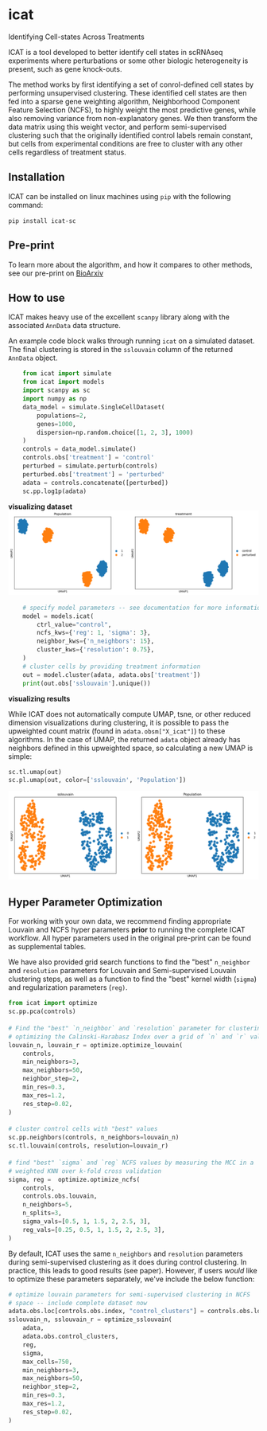 # icat
Identifying Cell-states Across Treatments

ICAT is a tool developed to better identify cell states in scRNAseq experiments where perturbations or some other biologic heterogeneity is present, such as gene knock-outs.

The method works by first identifying a set of conrol-defined cell states by performing unsupervised clustering. These identified cell states are then fed into a sparse gene weighting algorithm, Neighborhood Component Feature Selection (NCFS), to highly weight the most predictive genes, while also removing variance from non-explanatory genes. We then transform the data matrix using this weight vector, and perform semi-supervised clustering such that the originally identified control labels remain constant, but cells from experimental conditions are free to cluster with any other cells regardless of treatment status.

## Installation

ICAT can be installed on linux machines using `pip` with the following command:

`pip install icat-sc`

## Pre-print
To learn more about the algorithm, and how it compares to other methods, see our pre-print on [BioArxiv](https://www.biorxiv.org/content/10.1101/2022.05.26.493603v2)

## How to use

ICAT makes heavy use of the excellent `scanpy` library along with the associated `AnnData` data structure.

An example code block walks through running `icat` on a simulated dataset. The 
final clustering is stored in the `sslouvain` column of the returned `AnnData`
object.

```python
    from icat import simulate
    from icat import models
    import scanpy as sc
    import numpy as np
    data_model = simulate.SingleCellDataset(
        populations=2,
        genes=1000,
        dispersion=np.random.choice([1, 2, 3], 1000)
    )
    controls = data_model.simulate()
    controls.obs['treatment'] = 'control'
    perturbed = simulate.perturb(controls)
    perturbed.obs['treatment'] = 'perturbed'
    adata = controls.concatenate([perturbed])
    sc.pp.log1p(adata)
```
**visualizing dataset**
![](docs/images/raw_input.png)
```python
    # specify model parameters -- see documentation for more information
    model = models.icat(
        ctrl_value="control",
        ncfs_kws={'reg': 1, 'sigma': 3},
        neighbor_kws={'n_neighbors': 15}, 
        cluster_kws={'resolution': 0.75},
    )
    # cluster cells by providing treatment information
    out = model.cluster(adata, adata.obs['treatment'])
    print(out.obs['sslouvain'].unique())
```
**visualizing results**

While ICAT does not automatically compute UMAP, tsne, or other reduced dimension
visualizations during clustering, it is possible to pass the upweighted count matrix
(found in `adata.obsm["X_icat"]`) to these algorithms. In the case of UMAP, the
returned `adata` object already has neighbors defined in this upweighted space, so 
calculating a new UMAP is simple:

```python
sc.tl.umap(out)
sc.pl.umap(out, color=['sslouvain', 'Population'])
```

![](docs/images/icat_output.png)

## Hyper Parameter Optimization
For working with your own data, we recommend finding appropriate Louvain and NCFS hyper
parameters **prior** to running the complete ICAT workflow. All hyper parameters used in the
original pre-print can be found as supplemental tables.

We have also provided grid search functions to find the "best" `n_neighbor` and `resolution`
parameters for Louvain and Semi-supervised Louvain clustering steps, as well as a function
to find the "best" kernel width (`sigma`) and regularization parameters (`reg)`. 

```python
from icat import optimize
sc.pp.pca(controls)

# Find the "best" `n_neighbor` and `resolution` parameter for clustering control cells by
# optimizing the Calinski-Harabasz Index over a grid of `n` and `r` values
louvain_n, louvain_r = optimize.optimize_louvain(
    controls,
    min_neighbors=3,
    max_neighbors=50,
    neighbor_step=2,
    min_res=0.3,
    max_res=1.2,
    res_step=0.02,
)

# cluster control cells with "best" values
sc.pp.neighbors(controls, n_neighbors=louvain_n)
sc.tl.louvain(controls, resolution=louvain_r)

# find "best" `sigma` and `reg` NCFS values by measuring the MCC in a
# weighted KNN over k-fold cross validation
sigma, reg =  optimize.optimize_ncfs(
    controls,
    controls.obs.louvain,
    n_neighbors=5,
    n_splits=3,
    sigma_vals=[0.5, 1, 1.5, 2, 2.5, 3],
    reg_vals=[0.25, 0.5, 1, 1.5, 2, 2.5, 3],
)
```

By default, ICAT uses the same `n_neighbors` and `resolution` parameters during
semi-supervised clustering as it does during control clustering. In practice,
this leads to good results (see paper). However, if users _would_ like to
optimize these parameters separately, we've include the below function:

```python
# optimize louvain parameters for semi-supervised clustering in NCFS
# space -- include complete dataset now 
adata.obs.loc[controls.obs.index, "control_clusters"] = controls.obs.louvain
sslouvain_n, sslouvain_r = optimize_sslouvain(
    adata,
    adata.obs.control_clusters,
    reg,
    sigma,
    max_cells=750,
    min_neighbors=3,
    max_neighbors=50,
    neighbor_step=2,
    min_res=0.3,
    max_res=1.2,
    res_step=0.02,
)
```
